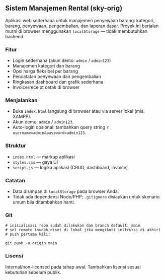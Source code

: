 ## Sistem Manajemen Rental (sky-orig)

Aplikasi web sederhana untuk manajemen penyewaan barang: kategori, barang, penyewaan, pengembalian, dan laporan dasar. Proyek ini berjalan murni di browser menggunakan `localStorage` — tidak membutuhkan backend.

### Fitur
- Login sederhana (akun demo: `admin` / `admin123`)
- Manajemen kategori dan barang
- Opsi harga fleksibel per barang
- Pencatatan penyewaan dan pengembalian
- Ringkasan dashboard dan grafik sederhana
- Invoice/receipt cetak di browser

### Menjalankan
- Buka `index.html` langsung di browser atau via server lokal (mis. XAMPP).
- Akun demo: `admin` / `admin123`.
- Auto-login opsional: tambahkan query string `?username=admin&password=admin123`.

### Struktur
- `index.html` — markup aplikasi
- `styles.css` — gaya UI
- `script.js` — logika aplikasi (CRUD, dashboard, invoice)

### Catatan
- Data disimpan di `localStorage` pada browser Anda.
- Tidak ada dependensi Node/PHP; `.gitignore` disiapkan untuk skenario umum bila ditambahkan nanti.

### Git
```
# inisialisasi repo sudah dilakukan dan branch default: main
# set remote (sudah diset di lokal jika mengikuti instruksi di akhir)
# push pertama kali:

git push -u origin main
```

### Lisensi
Internal/non-licensed pada tahap awal. Tambahkan lisensi sesuai kebutuhan sebelum publik.


